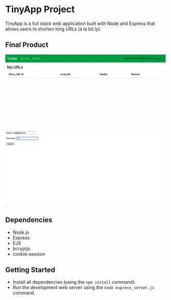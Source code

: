 # TinyApp Project

TinyApp is a full stack web application built with Node and Express that allows users to shorten long URLs (à la bit.ly).

## Final Product

!["Screenshot of URLs page"](https://github.com/HishamAlmoli/tinyapp/blob/master/docs/urls-page.png)
!["Screenshot of register page"](https://github.com/HishamAlmoli/tinyapp/blob/master/docs/register-page.png)

## Dependencies

- Node.js
- Express
- EJS
- bcryptjs
- cookie-session

## Getting Started

- Install all dependencies (using the `npm install` command).
- Run the development web server using the `node express_server.js` command.